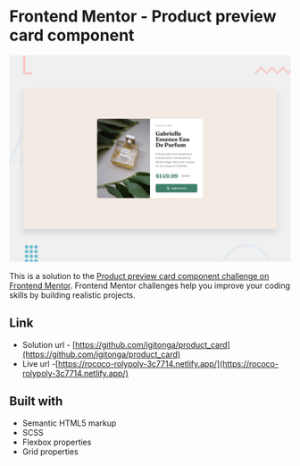 # Frontend Mentor - Product preview card component

![Design preview for the Product preview card component coding challenge](./design/desktop-preview.jpg)

This is a solution to the [Product preview card component challenge on Frontend Mentor](https://www.frontendmentor.io/challenges/product-preview-card-component-GO7UmttRfa "Product preview card component"). Frontend Mentor challenges help you improve your coding skills by building realistic projects.

## Link
* Solution url -  [https://github.com/igitonga/product_card](https://github.com/igitonga/product_card)
* Live url -[https://rococo-rolypoly-3c7714.netlify.app/](https://rococo-rolypoly-3c7714.netlify.app/)

## Built with
* Semantic HTML5 markup
* SCSS
* Flexbox properties
* Grid properties

